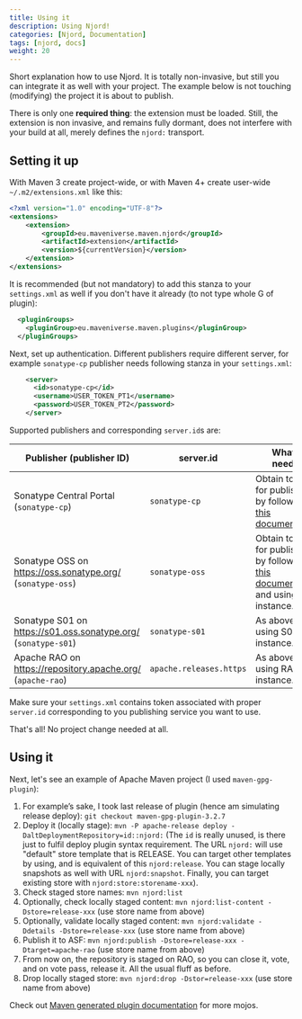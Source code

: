 ```yaml
---
title: Using it
description: Using Njord!
categories: [Njord, Documentation]
tags: [njord, docs]
weight: 20
---
```


Short explanation how to use Njord. It is totally non-invasive, but still you can integrate it as well with your
project. The example below is not touching (modifying) the project it is about to publish.

There is only one **required thing**: the extension must be loaded. Still, the extension is non invasive, and
remains fully dormant, does not interfere with your build at all, merely defines the `njord:` transport.

## Setting it up

With Maven 3 create project-wide, or with Maven 4+ create user-wide `~/.m2/extensions.xml` like this:
```xml
<?xml version="1.0" encoding="UTF-8"?>
<extensions>
    <extension>
        <groupId>eu.maveniverse.maven.njord</groupId>
        <artifactId>extension</artifactId>
        <version>${currentVersion}</version>
    </extension>
</extensions>
```

It is recommended (but not mandatory) to add this stanza to your `settings.xml` as well if you don't have it already
(to not type whole G of plugin):
```xml
  <pluginGroups>
    <pluginGroup>eu.maveniverse.maven.plugins</pluginGroup>
  </pluginGroups>
```

Next, set up authentication. Different publishers require different server, for example `sonatype-cp` publisher
needs following stanza in your `settings.xml`:

```xml
    <server>
      <id>sonatype-cp</id>
      <username>USER_TOKEN_PT1</username>
      <password>USER_TOKEN_PT2</password>
    </server>
```

Supported publishers and corresponding `server.id`s are:

| Publisher (publisher ID)                                       | server.id               | What is needed                                                                                                                               |
|----------------------------------------------------------------|-------------------------|----------------------------------------------------------------------------------------------------------------------------------------------|
| Sonatype Central Portal (`sonatype-cp`)                        | `sonatype-cp`           | Obtain tokens for publishing by following [this documentation](https://central.sonatype.org/publish/generate-portal-token/).                 |
| Sonatype OSS on https://oss.sonatype.org/ (`sonatype-oss`)     | `sonatype-oss`          | Obtain tokens for publishing by following [this documentation](https://central.sonatype.org/publish/generate-token/) and using OSS instance. |
| Sonatype S01 on https://s01.oss.sonatype.org/ (`sonatype-s01`) | `sonatype-s01`          | As above but using S01 instance.                                                                                                             |
| Apache RAO on https://repository.apache.org/ (`apache-rao`)    | `apache.releases.https` | As above but using RAO instance.                                                                                                             |

Make sure your `settings.xml` contains token associated with proper `server.id` corresponding to you publishing service you want to use.

That's all! No project change needed at all.

## Using it

Next, let's see an example of Apache Maven project (I used `maven-gpg-plugin`):

1. For example’s sake, I took last release of plugin (hence am simulating release deploy): `git checkout maven-gpg-plugin-3.2.7`
2. Deploy it (locally stage): `mvn -P apache-release deploy -DaltDeploymentRepository=id::njord:` (The `id` is really unused, is there just to fulfil deploy plugin syntax requirement. The URL `njord:` will use "default" store template that is RELEASE. You can target other templates by using, and is equivalent of this `njord:release`. You can stage locally snapshots as well with URL `njord:snapshot`. Finally, you can target existing store with `njord:store:storename-xxx`).
3. Check staged store names: `mvn njord:list`
4. Optionally, check locally staged content: `mvn njord:list-content -Dstore=release-xxx` (use store name from above)
5. Optionally, validate locally staged content: `mvn njord:validate -Ddetails -Dstore=release-xxx` (use store name from above)
6. Publish it to ASF: `mvn njord:publish -Dstore=release-xxx -Dtarget=apache-rao` (use store name from above)
7. From now on, the repository is staged on RAO, so you can close it, vote, and on vote pass, release it. All the usual fluff as before.
8. Drop locally staged store: `mvn njord:drop -Dstor=release-xxx` (use store name from above)

Check out [Maven generated plugin documentation](../plugin-documentation/plugin-info.html) for more mojos.